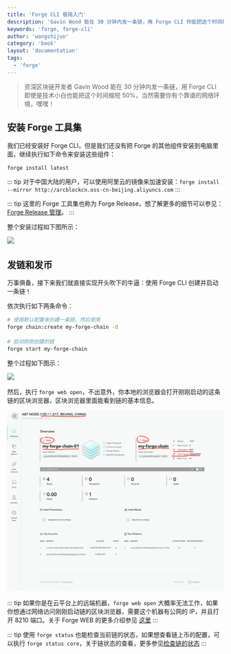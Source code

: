 ```yaml
---
title: 'Forge CLI 极简入门'
description: 'Gavin Wood 能在 30 分钟内发一条链，用 Forge CLI 你能把这个时间缩的更短'
keywords: 'forge, forge-cli'
author: 'wangshijun'
category: 'book'
layout: 'documentation'
tags:
  - 'forge'
---
```


> 资深区块链开发者 Gavin Wood 能在 30 分钟内发一条链，用 Forge CLI 即使是技术小白也能把这个时间缩短 50%，当然需要你有个靠谱的网络环境，嘿嘿！

## 安装 Forge 工具集

我们已经安装好 Forge CLI，但是我们还没有把 Forge 的其他组件安装到电脑里面，继续执行如下命令来安装这些组件：

```bash
forge install latest
```

::: tip
对于中国大陆的用户，可以使用阿里云的镜像来加速安装：`forge install --mirror http://arcblockcn.oss-cn-beijing.aliyuncs.com`
:::

::: tip
这里的 Forge 工具集也称为 Forge Release，想了解更多的细节可以参见：[Forge Release 管理](../../4-manage-forge-release)。
:::

整个安装过程如下图所示：

![](./images/install-release.gif)

## 发链和发币

万事俱备，接下来我们就直接实现开头吹下的牛逼：使用 Forge CLI 创建并启动一条链！

依次执行如下两条命令：

```bash
# 使用默认配置来创建一条链，然后使用
forge chain:create my-forge-chain -d

# 启动刚刚创建的链
forge start my-forge-chain
```

整个过程如下图示：

![](./images/create-chain.gif)

然后，执行 `forge web open`，不出意外，你本地的浏览器会打开刚刚启动的这条链的区块浏览器，区块浏览器里面能看到链的基本信息。

![](./images/forge-web.png)

::: tip
如果你是在云平台上的远端机器，`forge web open` 大概率无法工作，如果你想通过网络访问刚刚启动链的区块浏览器，需要这个机器有公网的 IP，并且打开 8210 端口。关于 Forge WEB 的更多介绍参见 [这里](../../8-explorer-other-tooling/forge-web)
:::

::: tip
使用 `forge status` 也能检查当前链的状态，如果想查看链上币的配置，可以执行 `forge status core`，关于链状态的查看，更多参见[检查链的状态](../../2-manage-chain-node/inspect-chain-status)
:::
